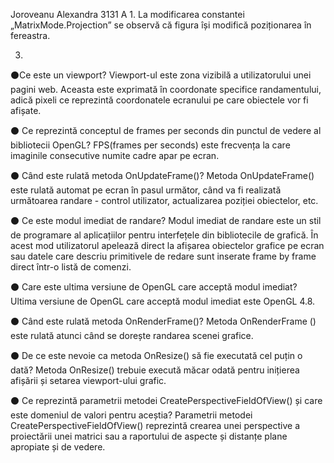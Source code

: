 Joroveanu Alexandra
3131 A
1.
La modificarea constantei „MatrixMode.Projection” se observă că figura își modifică
poziționarea în fereastra.

3.
⚫Ce este un viewport?
Viewport-ul este zona vizibilă a utilizatorului unei pagini web. Aceasta este exprimată în coordonate specifice randamentului, adică pixeli ce reprezintă coordonatele ecranului pe care obiectele vor fi afișate.

⚫ Ce reprezintă conceptul de frames per seconds din punctul de vedere al bibliotecii OpenGL?
FPS(frames per seconds) este frecvența la  care imaginile consecutive numite cadre apar pe ecran.

⚫ Când este rulată metoda OnUpdateFrame()?
Metoda OnUpdateFrame() este rulată automat pe ecran în pasul următor, când va fi realizată următoarea randare - control utilizator, actualizarea poziției obiectelor, etc. 

⚫ Ce este modul imediat de randare?
Modul imediat de randare este un stil de programare al aplicațiilor pentru interfețele din bibliotecile de grafică. În acest mod utilizatorul apelează direct la afișarea obiectelor grafice pe ecran  sau datele care descriu primitivele de redare sunt inserate frame by frame direct într-o  listă de comenzi.

⚫ Care este ultima versiune de OpenGL care acceptă modul imediat?
Ultima versiune de OpenGL care acceptă modul imediat este OpenGL 4.8. 

⚫ Când este rulată metoda OnRenderFrame()?
Metoda OnRenderFrame () este rulată atunci când se dorește randarea scenei grafice. 

⚫ De ce este nevoie ca metoda OnResize() să fie executată cel puțin o dată?
Metoda OnResize() trebuie execută măcar odată pentru inițierea afișării și setarea
viewport-ului grafic.

⚫ Ce reprezintă parametrii metodei CreatePerspectiveFieldOfView() și care este domeniul de valori pentru aceștia?
Parametrii metodei CreatePerspectiveFieldOfView() reprezintă crearea unei perspective  a proiectării unei matrici sau a raportului de aspecte și distanțe plane apropiate și de vedere.
